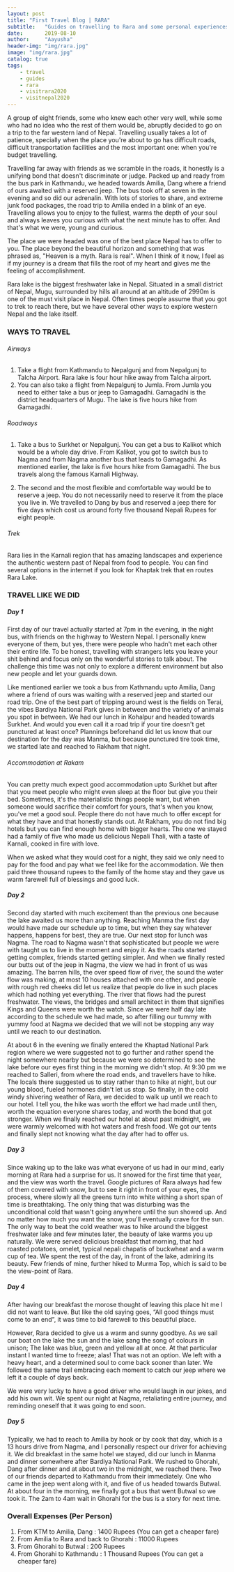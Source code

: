 ```yaml
---
layout: post
title: "First Travel Blog | RARA"
subtitle:   "Guides on travelling to Rara and some personal experiences "
date:       2019-08-10 
author:     "Aayusha"
header-img: "img/rara.jpg"
image: "img/rara.jpg"
catalog: true
tags:
    - travel
    - guides
    - rara
    - visitrara2020
    - visitnepal2020
---
```


A group of eight friends, some who knew each other very well, while some who had no idea who the rest of them would be, abruptly decided to go on a trip to the far western land of Nepal.
Travelling usually takes a lot of patience, specially when the place you're about to go has difficult roads, difficult transportation facilities and the most important one: when you're budget travelling.

Travelling far away with friends as we scramble in the roads, it honestly is a unifying bond that doesn't discriminate or judge. Packed up and ready from the bus park in Kathmandu, we headed towards Amilia, Dang where a friend of ours awaited with a reserved jeep.
The bus took off at seven in the evening and so did our adrenalin. With lots of stories to share, and extreme junk food packages, the road trip to Amilia ended in a blink of an eye.
Travelling allows you to enjoy to the fullest, warms the depth of your soul and always leaves you curious with what the next minute has to offer. And that's what we were, young and curious.

The place we were headed was one of the best place Nepal has to offer to you. The place beyond the beautiful horizon and something that was phrased as, "Heaven is a myth. Rara is real". When I think of it now, I feel as if my journey is a dream that fills
the root of my heart and gives me the feeling of accomplishment.

Rara lake is the biggest freshwater lake in Nepal. Situated in a small district of Nepal, Mugu, surrounded by hills all around at an altitude of 2990m is one of the must visit place in Nepal. Often times people assume that you got to trek to reach there,
but we have several other ways to explore western Nepal and the lake itself.

### WAYS TO TRAVEL
 
###### Airways 

1. Take a flight from Kathmandu to Nepalgunj and from Nepalgunj to Talcha Airport. Rara lake is four hour hike away from Talcha airport. 
2. You can also take a flight from Nepalgunj to Jumla. From Jumla you need to either take a bus or jeep to Gamagadhi. Gamagadhi is the district headquarters of Mugu. The lake is five hours hike from Gamagadhi. 

###### Roadways 
1. Take a bus to Surkhet or Nepalgunj. You can get a bus to Kalikot which would be a whole day drive. From Kalikot, you got to switch bus to Nagma and from Nagma another bus that leads to Gamagadhi. As mentioned earlier, the lake is five hours hike from Gamagadhi. 
The bus travels along the famous Karnali Highway. 

2. The second and the most flexible and comfortable way would be to reserve a jeep. You do not necessarily need to reserve it from the place you live in. We travelled to Dang by bus and 
reserved a jeep there for five days which cost us around forty five thousand Nepali Rupees for eight people.

###### Trek 
Rara lies in the Karnali region that has amazing landscapes and experience the authentic western past of Nepal from food to people. 
You can find several options in the internet if you look for Khaptak trek that en routes Rara Lake. 

### TRAVEL LIKE WE DID 

##### Day 1 
First day of our travel actually started at 7pm in the evening, in the night bus, with friends on the highway to Western Nepal. I personally knew everyone of them, but yes, there were people who hadn't met each other their entire life.
To be honest, travelling with strangers lets you leave your shit behind and focus only on the wonderful stories to talk about. The challenge this time was not only to explore a different environment but also new people and let your guards down.

Like mentioned earlier we took a bus from Kathmandu upto Amilia, Dang where a friend of ours was waiting with a reserved jeep and started our road trip.
One of the best part of tripping around west is the fields on Terai, the vibes Bardiya National Park gives in between and the variety of animals you spot in between. We had our lunch in Kohalpur and headed towards Surkhet. And would you even call it a road trip if your tire doesn't get punctured at least once? Plannings beforehand did let us know that our destination for the day was Manma,
but because punctured tire took time, we started late and reached to Rakham that night.

###### Accommodation at Rakam 
You can pretty much expect good accommodation upto Surkhet but after that you meet people who might even sleep at the floor but give you their bed. Sometimes, it's the materialistic things people want, but when someone would sacrifice their comfort for yours, that's when you know, you've met a good soul. 
People there do not have much to offer except for what they have and that honestly stands out. At Rakham, you do not find big hotels but you can find enough home with bigger hearts. The one we stayed had a family of five who made us delicious Nepali Thali, with a taste of Karnali, cooked in fire with love. 

When we asked what they would cost for a night, they said we only need to pay for the food and pay what we feel like for the accommodation. We then paid three thousand rupees to the family of the home stay and they gave us warm farewell full of blessings and good luck. 

##### Day 2 

Second day started with much excitement than the previous one because the lake awaited us more than anything. Reaching Manma the first day would have made our schedule up to time, but when they say whatever happens, happens for best, they are true. Our next stop for lunch was Nagma. The road to Nagma wasn't that sophisticated but people we were with taught us to live in the moment and enjoy it. As the roads started getting complex,
friends started getting simpler. And when we finally rested our butts out of the jeep in Nagma, the view we had in front of us was amazing. The barren hills, the over speed flow of river, the sound the water flow was making, at most 10 houses attached with one other, and people with rough red cheeks did let us realize that people do live in such places which had nothing yet everything. The river that flows had the purest freshwater.
The views, the bridges and small architect in them that signifies Kings and Queens were worth the watch. Since we were half day late according to the schedule we had made, so after filling our tummy with yummy food at Nagma we decided that we will not be stopping any way until we reach to our destination.

At about 6 in the evening we finally entered the Khaptad National Park region where we were suggested not to go further and rather spend the night somewhere
nearby but because we were so determined to see the lake before our eyes first thing in the morning we didn't stop. At 9:30 pm we reached to Salleri, from where the road ends, and travellers have to hike. The locals there suggested us to stay rather than to hike at night, but our young blood, fueled hormones didn't let us stop. So finally, in the cold windy shivering weather of Rara, we decided to walk up until we reach to our hotel. I tell you, the hike was worth the effort we had made
until then, worth the equation everyone shares today, and worth the bond that got stronger. When we finally reached our hotel at about past midnight, we were warmly welcomed with hot waters and fresh food. We got our tents and finally slept not knowing what the day after had to offer us.

##### Day 3 

Since waking up to the lake was what everyone of us had in our mind, early morning at Rara had a surprise for us. It snowed for the first time that year, and the view was worth the travel. Google pictures of Rara always had few of them covered with snow, but to see it right in front of your eyes, the process, where slowly all the greens turn into white withing a short span of time is breathtaking. The only thing that was disturbing was the unconditional cold that 
wasn't going anywhere until the sun showed up. And no matter how much you want the snow, you'll eventually crave for the sun. The only way to beat the cold weather was to hike around the biggest freshwater lake and few minutes later, the beauty of lake warms you up naturally. We were served delicious breakfast that morning, that had roasted potatoes, omelet, typical nepali chapatis of buckwheat and a warm cup of tea. We spent the rest of the day, in front of the lake, 
admiring its beauty. Few friends of mine, further hiked to Murma Top, which is said to be the view-point of Rara. 

##### Day 4 

After having our breakfast the morose thought of leaving this place hit me I did not want to leave. But like the old saying goes, “All good things must come to an end”, it was time to bid farewell to this beautiful place. 

However, Rara decided to give us a warm and sunny goodbye. As we sail our boat on the lake the sun and the lake sang the song of colours in unison; The lake was blue, green and yellow all at once. At that particular instant I wanted time to freeze; alas! That was not an option. We left with a heavy heart, and a determined soul to come back sooner than later. We followed the same trail embracing each moment to catch our jeep where we left it a couple of days back. 

We were very lucky to have a good driver who would laugh in our jokes, and add his own wit. We spent our night at Nagma, retaliating entire journey, and reminding oneself that it was going to end soon.

##### Day 5 
Typically, we had to reach to Amilia by hook or by cook that day, which is a 13 hours drive from Nagma, and I personally respect our driver for achieving it. We did breakfast in the same hotel we stayed,
did our lunch in Manma and dinner somewhere after Bardiya National Park. We rushed to Ghorahi, Dang after dinner and at about two in the midnight, we reached there. Two of our friends departed to Kathmandu from their immediately. One who came in the jeep went along with it, and five of us headed towards Butwal. At about four in the morning, we finally got a bus that went Butwal so we took it. The 2am to 4am wait in Ghorahi for the bus is a story for next time.
 
### Overall Expenses (Per Person) 
1. From KTM to Amilia, Dang : 1400 Rupees (You can get a cheaper fare)
2. From Amilia to Rara and back to Ghorahi : 11000 Rupees 
3. From Ghorahi to Butwal : 200 Rupees 
4. From Ghorahi to Kathmandu : 1 Thousand Rupees (You can get a cheaper fare)
  


